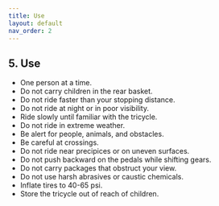 ```yaml
---
title: Use
layout: default
nav_order: 2
---
```

## 5. Use
* One person at a time.
* Do not carry children in the rear basket.
* Do not ride faster than your stopping distance.
* Do not ride at night or in poor visibility.
* Ride slowly until familiar with the tricycle.
* Do not ride in extreme weather.
* Be alert for people, animals, and obstacles.
* Be careful at crossings.
* Do not ride near precipices or on uneven surfaces.
* Do not push backward on the pedals while shifting gears.
* Do not carry packages that obstruct your view.
* Do not use harsh abrasives or caustic chemicals.
* Inflate tires to 40-65 psi.
* Store the tricycle out of reach of children.